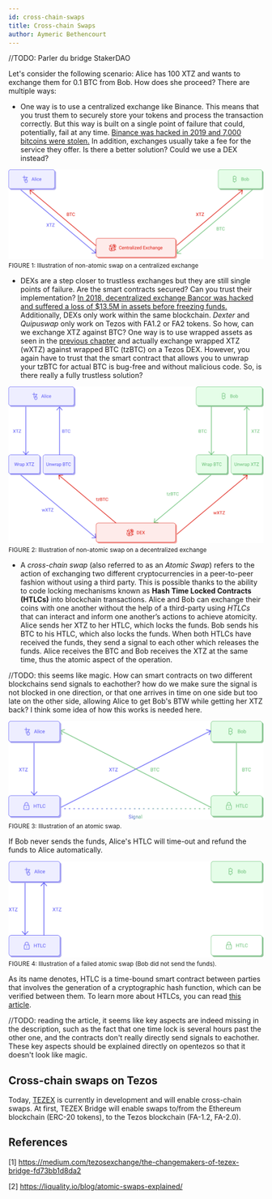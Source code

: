 ```yaml
---
id: cross-chain-swaps
title: Cross-chain Swaps
author: Aymeric Bethencourt
---
```


//TODO: Parler du bridge StakerDAO

Let's consider the following scenario: Alice has 100 XTZ and wants to exchange them for 0.1 BTC from Bob. How does she proceed? There are multiple ways:

- One way is to use a centralized exchange like Binance. This means that you trust them to securely store your tokens and process the transaction correctly. But this way is built on a single point of failure that could, potentially, fail at any time. [Binance was hacked in 2019 and 7,000 bitcoins were stolen.](https://www.binance.com/en/blog/336904059293999104/Security-Incident-Recap) In addition, exchanges usually take a fee for the service they offer. Is there a better solution? Could we use a DEX instead?

![](../../static/img/defi/swap-cex.svg)
<small className="figure">FIGURE 1: Illustration of non-atomic swap on a centralized exchange</small>

- DEXs are a step closer to trustless exchanges but they are still single points of failure. Are the smart contracts secured? Can you trust their implementation? [In 2018, decentralized exchange Bancor was hacked and suffered a loss of $13.5M in assets before freezing funds.](https://www.zdnet.com/article/another-hack-rocks-cryptocurrency-trading-bancor-loses-23-5-million/) Additionally, DEXs only work within the same blockchain. _Dexter_ and _Quipuswap_ only work on Tezos with FA1.2 or FA2 tokens. So how, can we exchange XTZ against BTC? One way is to use wrapped assets as seen in the [previous chapter](defi/wrapped-assets) and actually exchange wrapped XTZ (wXTZ) against wrapped BTC (tzBTC) on a Tezos DEX. However, you again have to trust that the smart contract that allows you to unwrap your tzBTC for actual BTC is bug-free and without malicious code. So, is there really a fully trustless solution?

![](../../static/img/defi/swap-dex.svg)
<small className="figure">FIGURE 2: Illustration of non-atomic swap on a decentralized exchange</small>

- A _cross-chain swap_ (also referred to as an _Atomic Swap_) refers to the action of exchanging two different cryptocurrencies in a peer-to-peer fashion without using a third party. This is possible thanks to the ability to code locking mechanisms known as **Hash Time Locked Contracts (HTLCs)** into blockchain transactions. Alice and Bob can exchange their coins with one another without the help of a third-party using _HTLCs_ that can interact and inform one another’s actions to achieve atomicity. Alice sends her XTZ to her HTLC, which locks the funds. Bob sends his BTC to his HTLC, which also locks the funds. When both HTLCs have received the funds, they send a signal to each other which releases the funds. Alice receives the BTC and Bob receives the XTZ at the same time, thus the atomic aspect of the operation.

//TODO: this seems like magic. How can smart contracts on two different blockchains send signals to eachother? how do we make sure the signal is not blocked in one direction, or that one arrives in time on one side but too late on the other side, allowing Alice to get Bob's BTW while getting her XTZ back? I think some idea of how this works is needed here.


![](../../static/img/defi/atomic-swap.svg)
<small className="figure">FIGURE 3: Illustration of an atomic swap.</small>

If Bob never sends the funds, Alice's HTLC will time-out and refund the funds to Alice automatically. 

![](../../static/img/defi/atomic-swap-fail.svg)
<small className="figure">FIGURE 4: Illustration of a failed atomic swap (Bob did not send the funds).</small>

As its name denotes, HTLC is a time-bound smart contract between parties that involves the generation of a cryptographic hash function, which can be verified between them. To learn more about HTLCs, you can read [this article](https://medium.com/blockchainio/what-are-atomic-swaps-bc1d034634c9).

//TODO: reading the article, it seems like key aspects are indeed missing in the description, such as the fact that one time lock is several hours past the other one, and the contracts don't really directly send signals to eachother. These key aspects should be explained directly on opentezos so that it doesn't look like magic.


## Cross-chain swaps on Tezos
Today, [TEZEX](https://tezex.io/) is currently in development and will enable cross-chain swaps. At first, TEZEX Bridge will enable swaps to/from the Ethereum blockchain (ERC-20 tokens), to the Tezos blockchain (FA-1.2, FA-2.0).

## References

[1] https://medium.com/tezosexchange/the-changemakers-of-tezex-bridge-fd73bb1d8da2

[2] https://liquality.io/blog/atomic-swaps-explained/

